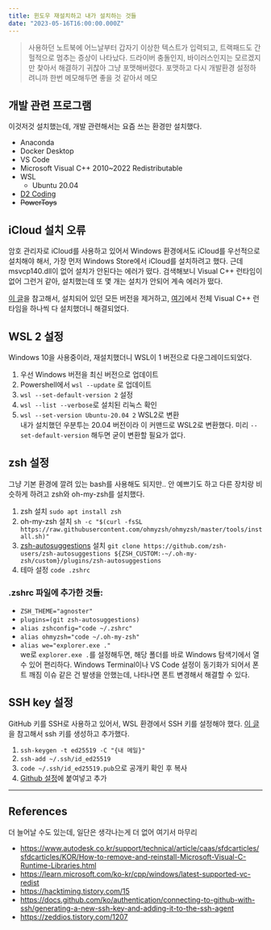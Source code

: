 ```yaml
---
title: 윈도우 재설치하고 내가 설치하는 것들
date: "2023-05-16T16:00:00.000Z"
---
```


> 사용하던 노트북에 어느날부터 갑자기 이상한 텍스트가 입력되고, 트랙패드도 간헐적으로 멈추는 증상이 나타났다. 드라이버 충돌인지, 바이러스인지는 모르겠지만 찾아서 해결하기 귀찮아 그냥 포맷해버렸다. 포맷하고 다시 개발환경 설정하려니까 한번 메모해두면 좋을 것 같아서 메모

## 개발 관련 프로그램
이것저것 설치했는데, 개발 관련해서는 요즘 쓰는 환경만 설치했다.
- Anaconda
- Docker Desktop
- VS Code
- Microsoft Visual C++ 2010~2022 Redistributable
- WSL
    - Ubuntu 20.04
- [D2 Coding](https://github.com/naver/d2codingfont)
- ~~PowerToys~~

## iCloud 설치 오류
암호 관리자로 iCloud를 사용하고 있어서 Windows 환경에서도 iCloud를 우선적으로 설치해야 해서, 가장 먼저 Windows Store에서 iCloud를 설치하려고 했다. 근데 msvcp140.dll이 없어 설치가 안된다는 에러가 떴다. 검색해보니 Visual C++ 런타임이 없어 그런거 같아, 설치했는데 또 몇 개는 설치가 안되어 계속 에러가 떴다.  

[이 글](https://www.autodesk.co.kr/support/technical/article/caas/sfdcarticles/sfdcarticles/KOR/How-to-remove-and-reinstall-Microsoft-Visual-C-Runtime-Libraries.html)을 참고해서, 설치되어 있던 모든 버전을 제거하고, [여기](https://learn.microsoft.com/ko-kr/cpp/windows/latest-supported-vc-redist)에서 전체 Visual C++ 런타임을 하나씩 다 설치했더니 해결되었다.

## WSL 2 설정
Windows 10을 사용중이라, 재설치했더니 WSL이 1 버전으로 다운그레이드되었다.  
1. 우선 Windows 버전을 최신 버전으로 업데이트
2. Powershell에서 `wsl --update` 로 업데이트
3. `wsl --set-default-version 2` 설정
4. `wsl --list --verbose`로 설치된 리눅스 확인
5. `wsl --set-version Ubuntu-20.04 2` WSL2로 변환  
내가 설치했던 우분투는 20.04 버전이라 이 커맨드로 WSL2로 변환했다. 미리 `--set-default-version` 해두면 굳이 변환할 필요가 없다.

## zsh 설정
그냥 기본 환경에 깔려 있는 bash를 사용해도 되지만.. 안 예쁘기도 하고 다른 장치랑 비슷하게 하려고 zsh와 oh-my-zsh를 설치했다.  
1. zsh 설치 `sudo apt install zsh`
2. oh-my-zsh 설치 `sh -c "$(curl -fsSL https://raw.githubusercontent.com/ohmyzsh/ohmyzsh/master/tools/install.sh)"`
3. [zsh-autosuggestions](https://github.com/zsh-users/zsh-autosuggestions) 설치 `git clone https://github.com/zsh-users/zsh-autosuggestions ${ZSH_CUSTOM:-~/.oh-my-zsh/custom}/plugins/zsh-autosuggestions`
4. 테마 설정 `code .zshrc`

### .zshrc 파일에 추가한 것들:
- `ZSH_THEME="agnoster"`
- `plugins=(git zsh-autosuggestions)`
- `alias zshconfig="code ~/.zshrc"`
- `alias ohmyzsh="code ~/.oh-my-zsh"`
- `alias we="explorer.exe ."`  
we로 `explorer.exe .`를 설정해두면, 해당 폴더를 바로 Windows 탐색기에서 열수 있어 편리하다. 
Windows Terminal이나 VS Code 설정이 동기화가 되어서 폰트 깨짐 이슈 같은 건 발생을 안했는데, 나타나면 폰트 변경해서 해결할 수 있다.

## SSH key 설정
GitHub 키를 SSH로 사용하고 있어서, WSL 환경에서 SSH 키를 설정해야 했다. [이 글](https://docs.github.com/ko/authentication/connecting-to-github-with-ssh/generating-a-new-ssh-key-and-adding-it-to-the-ssh-agent)을 참고해서 ssh 키를 생성하고 추가했다.

1. `ssh-keygen -t ed25519 -C "{내 메일}"`
2. `ssh-add ~/.ssh/id_ed25519`
3. `code ~/.ssh/id_ed25519.pub`으로 공개키 확인 후 복사
4. [Github 설정](https://github.com/settings/keys)에 붙여넣고 추가
---

## References
더 늘어날 수도 있는데, 일단은 생각나는게 더 없어 여기서 마무리
- https://www.autodesk.co.kr/support/technical/article/caas/sfdcarticles/sfdcarticles/KOR/How-to-remove-and-reinstall-Microsoft-Visual-C-Runtime-Libraries.html
- https://learn.microsoft.com/ko-kr/cpp/windows/latest-supported-vc-redist
- https://hacktiming.tistory.com/15
- https://docs.github.com/ko/authentication/connecting-to-github-with-ssh/generating-a-new-ssh-key-and-adding-it-to-the-ssh-agent
- https://zeddios.tistory.com/1207
